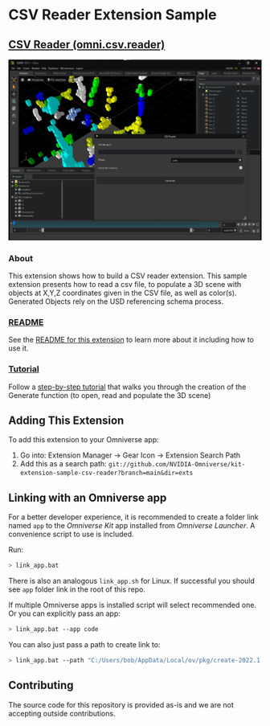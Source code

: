 # CSV Reader Extension Sample

## [CSV Reader (omni.csv.reader)](exts/omni.csv.reader)
![CSV Reader UI and Result](exts/omni.csv.reader/data/OV_CSVReader_WhatToExpect.png)


### About
This extension shows how to build a CSV reader extension. This sample extension presents how to read a csv file, to populate a 3D scene with objects at X,Y,Z coordinates given in the CSV file, as well as color(s). Generated Objects rely on the USD referencing schema process.


### [README](exts/omni.csv.reader)
See the [README for this extension](exts/omni.csv.reader) to learn more about it including how to use it.

### [Tutorial](tutorial/tutorial.md)
Follow a [step-by-step tutorial](tutorial/tutorial.md) that walks you through the creation of the Generate function (to open, read and populate the 3D scene)

## Adding This Extension

To add this extension to your Omniverse app:
1. Go into: Extension Manager -> Gear Icon -> Extension Search Path
2. Add this as a search path: `git://github.com/NVIDIA-Omniverse/kit-extension-sample-csv-reader?branch=main&dir=exts`


## Linking with an Omniverse app

For a better developer experience, it is recommended to create a folder link named `app` to the *Omniverse Kit* app installed from *Omniverse Launcher*. A convenience script to use is included.

Run:

```bash
> link_app.bat
```

There is also an analogous `link_app.sh` for Linux. If successful you should see `app` folder link in the root of this repo.

If multiple Omniverse apps is installed script will select recommended one. Or you can explicitly pass an app:

```bash
> link_app.bat --app code
```

You can also just pass a path to create link to:

```bash
> link_app.bat --path "C:/Users/bob/AppData/Local/ov/pkg/create-2022.1.3"
```

## Contributing
The source code for this repository is provided as-is and we are not accepting outside contributions.

